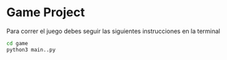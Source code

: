 # Game Project

Para correr el juego debes seguir las siguientes instrucciones en la terminal
```sh
cd game 
python3 main..py
```
